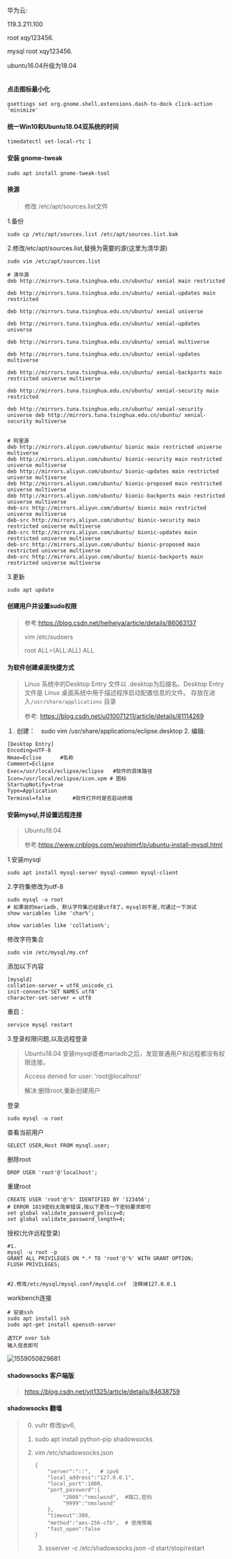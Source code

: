 



华为云:

119.3.211.100

root  xqy123456.

mysql root xqy123456.



ubuntu16.04升级为18.04

```

```



#### 点击图标最小化

```SHELL
gsettings set org.gnome.shell.extensions.dash-to-dock click-action 'minimize'
```

#### 统一Win10和Ubuntu18.04双系统的时间

```shell
timedatectl set-local-rtc 1
```

#### 安装 gnome-tweak

```SHELL
sudo apt install gnome-tweak-tool
```



#### 换源

> 修改 /etc/apt/sources.list文件

1.备份

```shell
sudo cp /etc/apt/sources.list /etc/apt/sources.list.bak
```

2.修改/etc/apt/sources.list,替换为需要的源(这里为清华源)

```shell
sudo vim /etc/apt/sources.list

# 清华源
deb http://mirrors.tuna.tsinghua.edu.cn/ubuntu/ xenial main restricted

deb http://mirrors.tuna.tsinghua.edu.cn/ubuntu/ xenial-updates main restricted

deb http://mirrors.tuna.tsinghua.edu.cn/ubuntu/ xenial universe

deb http://mirrors.tuna.tsinghua.edu.cn/ubuntu/ xenial-updates universe

deb http://mirrors.tuna.tsinghua.edu.cn/ubuntu/ xenial multiverse

deb http://mirrors.tuna.tsinghua.edu.cn/ubuntu/ xenial-updates multiverse

deb http://mirrors.tuna.tsinghua.edu.cn/ubuntu/ xenial-backports main restricted universe multiverse

deb http://mirrors.tuna.tsinghua.edu.cn/ubuntu/ xenial-security main restricted

deb http://mirrors.tuna.tsinghua.edu.cn/ubuntu/ xenial-security universe deb http://mirrors.tuna.tsinghua.edu.cn/ubuntu/ xenial-security multiverse


# 阿里源
deb http://mirrors.aliyun.com/ubuntu/ bionic main restricted universe multiverse
deb http://mirrors.aliyun.com/ubuntu/ bionic-security main restricted universe multiverse
deb http://mirrors.aliyun.com/ubuntu/ bionic-updates main restricted universe multiverse
deb http://mirrors.aliyun.com/ubuntu/ bionic-proposed main restricted universe multiverse
deb http://mirrors.aliyun.com/ubuntu/ bionic-backports main restricted universe multiverse
deb-src http://mirrors.aliyun.com/ubuntu/ bionic main restricted universe multiverse
deb-src http://mirrors.aliyun.com/ubuntu/ bionic-security main restricted universe multiverse
deb-src http://mirrors.aliyun.com/ubuntu/ bionic-updates main restricted universe multiverse
deb-src http://mirrors.aliyun.com/ubuntu/ bionic-proposed main restricted universe multiverse
deb-src http://mirrors.aliyun.com/ubuntu/ bionic-backports main restricted universe multiverse

```

3.更新

```shell
sudo apt update
```



#### 创建用户并设置sudo权限

> 参考:https://blog.csdn.net/heiheiya/article/details/86063137
>
> vim /etc/sudoers 
>
> 
>
> root ALL=(ALL:ALL) ALL

#### 为软件创建桌面快捷方式

> Linux 系统中的Desktop Entry 文件以 .desktop为后缀名。Desktop Entry 文件是 Linux 桌面系统中用于描述程序启动配置信息的文件。 
> 存放在进入`/usr/share/applications` 目录
>
> 参考: https://blog.csdn.net/u010071211/article/details/81114269

１. 创建：　sudo vim /usr/share/applications/eclipse.desktop
2. 编辑: 

   ```shell
   [Desktop Entry]
   Encoding=UTF-8
   Nmae=Eclise  	#名称
   Comment=Eclipse
   Exec=/usr/local/eclipse/eclipse   #软件的具体路径
   Icon=/usr/local/eclipse/icon.xpm	# 图标
   StartupNotify=true
Type=Application
   Terminal=false		#软件打开时是否启动终端
   ```
   

#### 安装mysql,并设置远程连接

> Ubuntu18.04 
>
> 参考:https://www.cnblogs.com/woshimrf/p/ubuntu-install-mysql.html

1.安装mysql

```shell
sudo apt install mysql-server mysql-common mysql-client
```

2.字符集修改为utf-8

```mysql
sudo mysql -u root 
# 如果装的mariadb, 默认字符集已经是utf8了。mysql则不是,可通过一下测试
show variables like 'char%';

show variables like 'collation%';
```

修改字符集合

```shell
sudo vim /etc/mysql/my.cnf
```

添加以下内容

```shell
[mysqld]
collation-server = utf8_unicode_ci
init-connect='SET NAMES utf8'
character-set-server = utf8
```

重启：

```shell
service mysql restart
```

3.登录权限问题,以及远程登录

> Ubuntu18.04 安装mysql或者mariadb之后，发现普通用户和远程都没有权限连接。
>
> Access denied for user: 'root@localhost'
>
> 解决:删除root,重新创建用户

登录

```shell
sudo mysql -u root
```

查看当前用户

```mysql
SELECT USER,Host FROM mysql.user;
```

删除root

```mysql
DROP USER 'root'@'localhost';
```

重建root

```mysql
CREATE USER 'root'@'%' IDENTIFIED BY '123456';
# ERROR 1819密码太简单错误,按以下更改一下密码要求即可
set global validate_password_policy=0;
set global validate_password_length=4;
```

授权(允许远程登录)

```mysql
#1.
mysql -u root -p
GRANT ALL PRIVILEGES ON *.* TO 'root'@'%' WITH GRANT OPTION;
FLUSH PRIVILEGES;


#2.修改/etc/mysql/mysql.conf/mysqld.cnf  注释掉127.0.0.1
```

workbench连接

```
# 安装ssh
sudo apt install ssh
sudo apt-get install openssh-server

选TCP over Ssh
输入信息即可

```

![1559050829681](/home/xuqingyuan/.config/Typora/typora-user-images/1559050829681.png)

#### shadowsocks  客户端版

> https://blog.csdn.net/yjt1325/article/details/84638759

#### shadowsocks 翻墙

> 0. vultr 修改ipv6,
> 1. sudo apt install python-pip shadowsocks
>
> 2. vim /etc/shadowsocks.json
>
>    ```
>    {
>        "server":"::",   # ipv6
>        "local_address":"127.0.0.1",
>        "local_port":1080,
>        "port_password":{
>             "2008":"nmslwsnd",  #端口,密码
>             "9999":"nmslwsnd"
>        },
>        "timeout":300,
>        "method":"aes-256-cfb",  # 使用策略
>        "fast_open":false
>    }
>    ```
>
>    3. ssserver -c /etc/shadowsocks.json -d start/stop/restart





